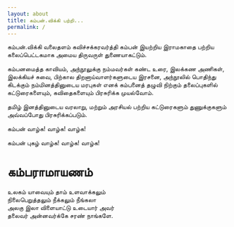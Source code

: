 ```yaml
---
layout: about
title: கம்பன்.விக்கி பற்றி...
permalink: /
---
```


கம்பன்.விக்கி வலைதளம் கவிச்சக்கரவர்த்தி கம்பன் இயற்றிய இராமகாதை பற்றிய கலைப்பெட்டகமாக அமைய திருவருள் துணையாகட்டும்.

கம்பனமைத்த காவியம், அந்நூலுக்கு நம்மவர்கள் கண்ட உரை, இலக்கண அணிகள், இலக்கியச் சுவை, பிற்கால திறனாய்வாளர்களுடைய இரசனை, அந்நூலில் பொதிந்து கிடக்கும் நம்மினத்தினுடைய மரபுகள் எனக் கம்பனைத் தழுவி நிற்கும் தலைப்புகளில் கட்டுரைகளையும், கவிதைகளையும் பிரசுரிக்க முயல்வோம்.  


தமிழ் இனத்தினுடைய வரலாறு, மற்றும் அரசியல் பற்றிய கட்டுரைகளும் துணுக்குகளும் அவ்வப்போது பிரசுரிக்கப்படும்.

கம்பன் வாழ்க!    வாழ்க! வாழ்க!

கம்பன் புகழ் வாழ்க! வாழ்க! வாழ்க!

<h1> கம்பராமாயணம் </h1>
<p>
  உலகம் யாவையும் தாம் உளவாக்கலும் <br>
  நிலைபெறுத்தலும் நீக்கலும் நீங்கலா <br>
  அலகு இலா விளையாட்டு உடையார் அவர் <br>
  தலைவர் அன்னவர்க்கே சரண் நாங்களே. <br>
</p>
